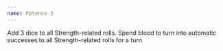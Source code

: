 ```yaml
---
name: Potence 3
---
```


Add 3 dice to all Strength-related rolls. Spend blood to turn into automatic successes to all Strength-related rolls for a turn